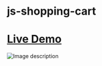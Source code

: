 # js-shopping-cart

# [Live Demo](https://escowear.herokuapp.com/)

![Image description](https://mir-s3-cdn-cf.behance.net/project_modules/fs/b5f24a96339111.5eac0000956e4.jpg)
